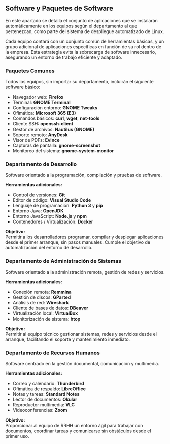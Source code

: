 ## Software y Paquetes de Software

En este apartado se detalla el conjunto de aplicaciones que se instalarán automáticamente en los equipos según el departamento al que pertenezcan, como parte del sistema de despliegue automatizado de Linux.

Cada equipo contará con un conjunto común de herramientas básicas, y un grupo adicional de aplicaciones específicas en función de su rol dentro de la empresa. Esta estrategia evita la sobrecarga de software innecesario, asegurando un entorno de trabajo eficiente y adaptado.

### Paquetes Comunes
 Todos los equipos, sin importar su departamento, incluirán el siguiente software básico:

- Navegador web: **Firefox**
- Terminal: **GNOME Terminal**
- Configuración entorno: **GNOME Tweaks**
- Ofimática: **Microsoft 365 (E3)**
- Comandos básicos: **curl**, **wget**, **net-tools**
- Cliente SSH: **openssh-client**
- Gestor de archivos: **Nautilus (GNOME)**
- Soporte remoto: **AnyDesk**
- Visor de PDFs: **Evince**
- Capturas de pantalla: **gnome-screenshot**
- Monitoreo del sistema: **gnome-system-monitor**


### Departamento de Desarrollo
 Software orientado a la programación, compilación y pruebas de software.

**Herramientas adicionales:**
- Control de versiones: **Git**
- Editor de código: **Visual Studio Code**
- Lenguaje de programación: **Python 3** y **pip**
- Entorno Java: **OpenJDK**
- Entorno JavaScript: **Node.js** y **npm**
- Contenedores / Virtualización: **Docker**

**Objetivo:**  
Permitir a los desarrolladores programar, compilar y desplegar aplicaciones desde el primer arranque, sin pasos manuales. Cumple el objetivo de automatización del entorno de desarrollo.

### Departamento de Administración de Sistemas
 Software orientado a la administración remota, gestión de redes y servicios.

**Herramientas adicionales:**
- Conexión remota: **Remmina**
- Gestión de discos: **GParted**
- Análisis de red: **Wireshark**
- Cliente de bases de datos: **DBeaver**
- Virtualización local: **VirtualBox**
- Monitorización de sistema: **htop**

**Objetivo:**  
Permitir al equipo técnico gestionar sistemas, redes y servicios desde el arranque, facilitando el soporte y mantenimiento inmediato.

### Departamento de Recursos Humanos
 Software centrado en la gestión documental, comunicación y multimedia.

**Herramientas adicionales:**
- Correo y calendario: **Thunderbird**
- Ofimática de respaldo: **LibreOffice**
- Notas y tareas: **Standard Notes**
- Lector de documentos: **Okular**
- Reproductor multimedia: **VLC**
- Videoconferencias: **Zoom**

**Objetivo:**  
Proporcionar al equipo de RRHH un entorno ágil para trabajar con documentos, coordinar tareas y comunicarse sin obstáculos desde el primer uso.